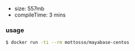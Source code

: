 - size: 557mb
- compileTime: 3 mins

### usage

```bash
$ docker run -ti --rm mottosso/mayabase-centos
```

